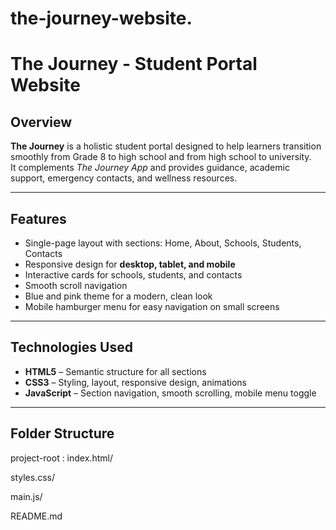 # the-journey-website.
# The Journey - Student Portal Website

## Overview
**The Journey** is a holistic student portal designed to help learners transition smoothly from Grade 8 to high school and from high school to university.  
It complements *The Journey App* and provides guidance, academic support, emergency contacts, and wellness resources.

---

## Features
- Single-page layout with sections: Home, About, Schools, Students, Contacts
- Responsive design for **desktop, tablet, and mobile**
- Interactive cards for schools, students, and contacts
- Smooth scroll navigation
- Blue and pink theme for a modern, clean look
- Mobile hamburger menu for easy navigation on small screens

---

## Technologies Used
- **HTML5** – Semantic structure for all sections
- **CSS3** – Styling, layout, responsive design, animations
- **JavaScript** – Section navigation, smooth scrolling, mobile menu toggle

---

## Folder Structure

project-root :
index.html/

styles.css/

main.js/

README.md
